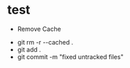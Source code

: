 # test
+ Remove Cache <BR/>
* git rm -r --cached . <BR/>
* git add . <BR/>
* git commit -m "fixed untracked files" <BR/>
